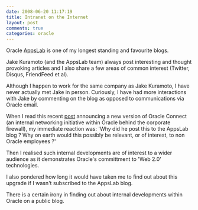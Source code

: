 ```yaml
---
date: 2008-06-20 11:17:19
title: Intranet on the Internet
layout: post
comments: true
categories: oracle
---
```

Oracle [AppsLab](http://oracleappslab.com/) is one of my longest
standing and favourite blogs.

Jake Kuramoto (and the AppsLab team) always post interesting and thought
provoking articles and I also share a few areas of common interest
(Twitter, Disqus, FriendFeed et al).

Although I happen to work for the same company as Jake Kuramoto, I have
never actually met Jake in person. Curiously, I have had more
interactions with Jake by commenting on the blog as opposed to
communications via Oracle email.

When I read this recent
[post](http://oracleappslab.com/2008/06/20/connect-v2-is-live/)
announcing a new version of Oracle Connect (an internal networking
initiative within Oracle behind the corporate firewall), my immediate
reaction was: 'Why did he post this to the AppsLab blog ? Why on earth
would this possibly be relevant, or of interest, to non Oracle employees
?'

Then I realised such internal developments are of interest to a wider
audience as it demonstrates Oracle's committment to 'Web 2.0'
technologies.

I also pondered how long it would have taken me to find out about this
upgrade if I wasn't subscribed to the AppsLab blog.

There is a certain irony in finding out about internal developments
within Oracle on a public blog.
